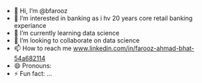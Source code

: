 - 👋 Hi, I’m @bfarooz
- 👀 I’m interested in banking as i hv 20 years core retail banking experiance
- 🌱 I’m currently learning data science
- 💞️ I’m looking to collaborate on data science
- 📫 How to reach me www.linkedin.com/in/farooz-ahmad-bhat-54a682114
- 😄 Pronouns: 
- ⚡ Fun fact: ...

<!---
bfarooz/bfarooz is a ✨ special ✨ repository because its `README.md` (this file) appears on your GitHub profile.
You can click the Preview link to take a look at your changes.
--->
